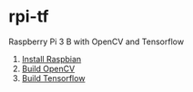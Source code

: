 # rpi-tf
Raspberry Pi 3 B with OpenCV and Tensorflow

1. [Install Raspbian](https://github.com/tfors/rpi-tf/blob/master/install_raspbian.md)
2. [Build OpenCV](https://github.com/tfors/rpi-tf/blob/master/install_opencv.md)
3. [Build Tensorflow](https://github.com/tfors/rpi-tf/blob/master/install_tensorflow.md)
